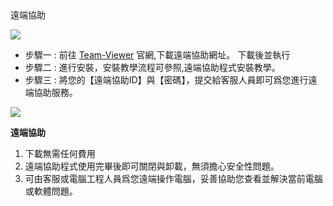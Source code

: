 <summary>遠端協助</summary>
<div>

![](assets/img/demo/tv.png)

* 步驟一 : 前往 [Team-Viewer](https://www.teamviewer.com/tw/) 官網,下載遠端協助網址。
下載後並執行
* 步驟二 : 進行安裝，安裝教學流程可參照,遠端協助程式安裝教學。
* 步驟三 : 將您的【遠端協助ID】與【密碼】，提交給客服人員即可爲您進行遠端協助服務。

![](assets/img/demo/remote.png)

**遠端協助**
1. 下載無需任何費用
2. 遠端協助程式使用完畢後即可關閉與卸載，無須擔心安全性問題。
3. 可由客服或電腦工程人員爲您遠端操作電腦，妥善協助您查看並解決當前電腦或軟體問題。

</div>
